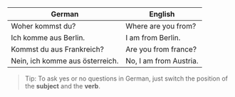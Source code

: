 | German | English |
|--------|---------|
| Woher kommst du? | Where are you from? |
| Ich komme aus Berlin. | I am from Berlin. |
| Kommst du aus Frankreich? | Are you from france? |
| Nein, ich komme aus österreich. | No, I am from Austria. |

> Tip: To ask yes or no questions in German, just switch the position of the **subject** and the **verb**.
